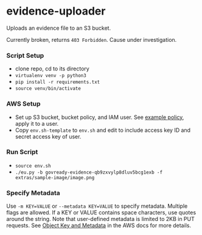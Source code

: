 # evidence-uploader

Uploads an evidence file to an S3 bucket.

Currently broken, returns `403 Forbidden`. Cause under investigation.

### Script Setup

* clone repo, cd to its directory
* `virtualenv venv -p python3`
* `pip install -r requirements.txt`
* `source venv/bin/activate`

### AWS Setup

* Set up S3 bucket, bucket policy, and IAM user.  See [example policy](extras/sample-s3-policy.json), apply it to a user.
* Copy `env.sh-template` to `env.sh` and edit to include access key ID and secret access key of user.

### Run Script

* `source env.sh`
* `./eu.py -b govready-evidence-qb9zxvylp8dluv5bcg1exb -f extras/sample-image/image.png`

### Specify Metadata

Use `-m KEY=VALUE` or `--metadata KEY=VALUE` to specify metadata. Multiple flags are allowed.  If a KEY or VALUE contains space characters, use quotes around the string.  Note that user-defined metadata is limited to 2KB in PUT requests.  See [Object Key and Metadata](https://docs.aws.amazon.com/AmazonS3/latest/dev/UsingMetadata.html) in the AWS docs for more details.